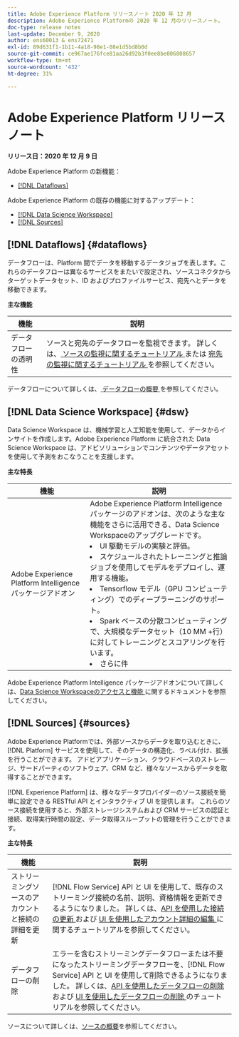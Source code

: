 ```yaml
---
title: Adobe Experience Platform リリースノート 2020 年 12 月
description: Adobe Experience Platformの 2020 年 12 月のリリースノート。
doc-type: release notes
last-update: December 9, 2020
author: ens60013 & ens72471
exl-id: 89d631f1-1b11-4a18-98e1-08e1d5bd8b0d
source-git-commit: ce967ae176fce81aa26d92b3f0ee8be006808657
workflow-type: tm+mt
source-wordcount: '432'
ht-degree: 31%

---
```


# Adobe Experience Platform リリースノート

**リリース日：2020 年 12 月 9 日**

Adobe Experience Platform の新機能：

- [[!DNL Dataflows]](#dataflows)

Adobe Experience Platform の既存の機能に対するアップデート：

- [[!DNL Data Science Workspace]](#dsw)
- [[!DNL Sources]](#sources)

## [!DNL Dataflows] {#dataflows}

データフローは、Platform 間でデータを移動するデータジョブを表します。これらのデータフローは異なるサービスをまたいで設定され、ソースコネクタからターゲットデータセット、ID およびプロファイルサービス、宛先へとデータを移動できます。

**主な機能**

| 機能 | 説明 |
| ------- | ----------- |
| データフローの透明性 | ソースと宛先のデータフローを監視できます。 詳しくは、[ ソースの監視に関するチュートリアル ](../../dataflows/ui/monitor-sources.md) または [ 宛先の監視に関するチュートリアル ](../../dataflows/ui/monitor-destinations.md) を参照してください。 |

データフローについて詳しくは、[ データフローの概要 ](../../dataflows/home.md) を参照してください。

## [!DNL Data Science Workspace] {#dsw}

Data Science Workspace は、機械学習と人工知能を使用して、データからインサイトを作成します。Adobe Experience Platform に統合された Data Science Workspace は、アドビソリューションでコンテンツやデータアセットを使用して予測をおこなうことを支援します。

**主な特長**

| 機能 | 説明 |
| --- | ---|
| Adobe Experience Platform Intelligence パッケージアドオン | Adobe Experience Platform Intelligence パッケージのアドオンは、次のような主な機能をさらに活用できる、Data Science Workspaceのアップグレードです。 <li> UI 駆動モデルの実験と評価。</li><li> スケジュールされたトレーニングと推論ジョブを使用してモデルをデプロイし、運用する機能。</li><li> Tensorflow モデル（GPU コンピューティング）でのディープラーニングのサポート。</li><li> Spark ベースの分散コンピューティングで、大規模なデータセット（10 MM +行）に対してトレーニングとスコアリングを行います。</li><li>さらに件</li> |

Adobe Experience Platform Intelligence パッケージアドオンについて詳しくは、[Data Science Workspaceのアクセスと機能 ](../../data-science-workspace/access-features-dsw.md) に関するドキュメントを参照してください。

## [!DNL Sources] {#sources}

Adobe Experience Platformでは、外部ソースからデータを取り込むときに、[!DNL Platform] サービスを使用して、そのデータの構造化、ラベル付け、拡張を行うことができます。 アドビアプリケーション、クラウドベースのストレージ、サードパーティのソフトウェア、CRM など、様々なソースからデータを取得することができます。

[!DNL Experience Platform] は、様々なデータプロバイダーのソース接続を簡単に設定できる RESTful API とインタラクティブ UI を提供します。 これらのソース接続を使用すると、外部ストレージシステムおよび CRM サービスの認証と接続、取得実行時間の設定、データ取得スループットの管理を行うことができます。

**主な特長**

| 機能 | 説明 |
| ------- | ----------- |
| ストリーミングソースのアカウントと接続の詳細を更新 | [!DNL Flow Service] API と UI を使用して、既存のストリーミング接続の名前、説明、資格情報を更新できるようになりました。 詳しくは、[API を使用した接続の更新 ](../../sources/tutorials/api/update.md) および [UI を使用したアカウント詳細の編集 ](../../sources/tutorials/ui/monitor.md) に関するチュートリアルを参照してください。 |
| データフローの削除 | エラーを含むストリーミングデータフローまたは不要になったストリーミングデータフローを、[!DNL Flow Service] API と UI を使用して削除できるようになりました。 詳しくは、[API を使用したデータフローの削除 ](../../sources/tutorials/api/delete-dataflows.md) および [UI を使用したデータフローの削除 ](../../sources/tutorials/ui/delete.md) のチュートリアルを参照してください。 |

ソースについて詳しくは、[ソースの概要](../../sources/home.md)を参照してください。

